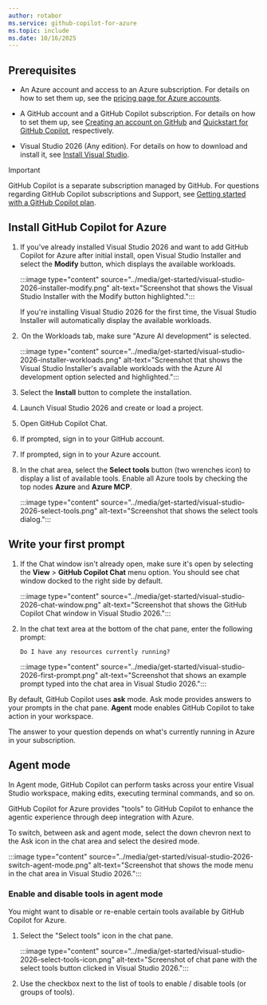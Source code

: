 ```yaml
---
author: rotabor
ms.service: github-copilot-for-azure
ms.topic: include
ms.date: 10/16/2025
---
```


## Prerequisites

- An Azure account and access to an Azure subscription. For details on how to set them up, see the [pricing page for Azure accounts](https://azure.microsoft.com/pricing/purchase-options/azure-account).

- A GitHub account and a GitHub Copilot subscription. For details on how to set them up, see [Creating an account on GitHub](https://docs.github.com/en/get-started/start-your-journey/creating-an-account-on-github) and [Quickstart for GitHub Copilot](https://docs.github.com/en/copilot/quickstart), respectively.

- Visual Studio 2026 (Any edition). For details on how to download and install it, see [Install Visual Studio](https://visualstudio.microsoft.com/insiders/).

>[!IMPORTANT]
>GitHub Copilot is a separate subscription managed by GitHub. For questions regarding GitHub Copilot subscriptions and Support, see [Getting started with a GitHub Copilot plan](https://docs.github.com/en/copilot/how-tos/manage-your-account/get-started-with-a-copilot-plan).


## Install GitHub Copilot for Azure

1. If you've already installed Visual Studio 2026 and want to add GitHub Copilot for Azure after initial install, open Visual Studio Installer and select the **Modify** button, which displays the available workloads.

   :::image type="content" source="../media/get-started/visual-studio-2026-installer-modify.png" alt-text="Screenshot that shows the Visual Studio Installer with the Modify button highlighted.":::

   If you're installing Visual Studio 2026 for the first time, the Visual Studio Installer will automatically display the available workloads.

1.  On the Workloads tab, make sure "Azure AI development" is selected.

   :::image type="content" source="../media/get-started/visual-studio-2026-installer-workloads.png" alt-text="Screenshot that shows the Visual Studio Installer's available workloads with the Azure AI development option selected and highlighted.":::

1. Select the **Install** button to complete the installation.

1. Launch Visual Studio 2026 and create or load a project.

1. Open GitHub Copilot Chat. 

1. If prompted, sign in to your GitHub account. 

1. If prompted, sign in to your Azure account. 

1. In the chat area, select the **Select tools** button (two wrenches icon) to display a list of available tools. Enable all Azure tools by checking the top nodes **Azure** and **Azure MCP**.

   :::image type="content" source="../media/get-started/visual-studio-2026-select-tools.png" alt-text="Screenshot that shows the select tools dialog.":::


## Write your first prompt

1. If the Chat window isn't already open, make sure it's open by selecting the **View** > **GitHub Copilot Chat** menu option. You should see chat window docked to the right side by default.

   :::image type="content" source="../media/get-started/visual-studio-2026-chat-window.png" alt-text="Screenshot that shows the GitHub Copilot Chat window in Visual Studio 2026.":::

1. In the chat text area at the bottom of the chat pane, enter the following prompt:

   ```prompt
   Do I have any resources currently running?
   ```

   :::image type="content" source="../media/get-started/visual-studio-2026-first-prompt.png" alt-text="Screenshot that shows an example prompt typed into the chat area in Visual Studio 2026.":::

By default, GitHub Copilot uses **ask** mode. Ask mode provides answers to your prompts in the chat pane. **Agent** mode enables GitHub Copilot to take action in your workspace.

The answer to your question depends on what's currently running in Azure in your subscription.

## Agent mode

In Agent mode, GitHub Copilot can perform tasks across your entire Visual Studio workspace, making edits, executing terminal commands, and so on.

GitHub Copilot for Azure provides "tools" to GitHub Copilot to enhance the agentic experience through deep integration with Azure.

To switch, between ask and agent mode, select the down chevron next to the Ask icon in the chat area and select the desired mode.

   :::image type="content" source="../media/get-started/visual-studio-2026-switch-agent-mode.png" alt-text="Screenshot that shows the mode menu in the chat area in Visual Studio 2026.":::

### Enable and disable tools in agent mode

You might want to disable or re-enable certain tools available by GitHub Copilot for Azure.

1. Select the "Select tools" icon in the chat pane.

   :::image type="content" source="../media/get-started/visual-studio-2026-select-tools-icon.png" alt-text="Screenshot of chat pane with the select tools button clicked in Visual Studio 2026.":::

1. Use the checkbox next to the list of tools to enable / disable tools (or groups of tools).
